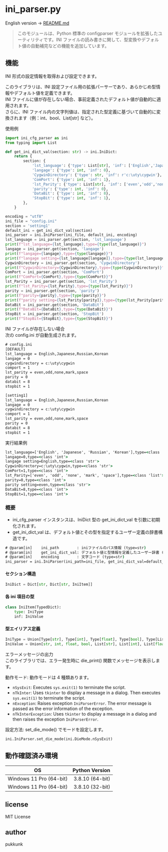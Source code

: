 # ini_parser.py
English version → [README.md](README.md)

> このモジュールは、Python 標準の configparser モジュールを拡張したユーティリティです。INI ファイルの読み書きに関して、型変換やデフォルト値の自動補完などの機能を追加しています。

## 機能
INI 形式の設定情報を取得および設定できます。

このライブラリは、INI 設定ファイル用の拡張パーサーであり、あらかじめ型情報やデフォルト値を定義できます。  
INI ファイルに値が存在しない場合、事前定義されたデフォルト値が自動的に適用されます。  
さらに、INI ファイル内の文字列値は、指定された型定義に基づいて自動的に変換されます（例：int、bool、List[str] など）。

使用例
```python
import ini_cfg_parser as ini
from typing import List

def get_ini_dict_val(section: str) -> ini.IniDict:
    return {
        section: {
            'lst_language': {'type': List[str], 'inf': ['English','Japanese','Russian','Korean']},
            'langage': {'type': int, 'inf': 0},
            'CygwinDirectory': {'type': str, 'inf': r'c:\uty\cygwin'},
            'ComPort': {'type': int, 'inf': 1},
            'lst_Parity': {'type': List[str], 'inf': ['even','odd','none','mark','space']},
            'parity': {'type': int, 'inf': 0},
            'DataBit': {'type': int, 'inf': 8},
            'StopBit': {'type': int, 'inf': 1},
        },
    }

encoding = "utf8"
ini_file = "config.ini"
section = 'setting1'
default_ini = get_ini_dict_val(section)
ini_parser = ini.IniParser(ini_file, default_ini, encoding)
lst_language = ini_parser.get(section, 'lst_language')
print(f"lst_language={lst_language},type={type(lst_language)}")
langage = ini_parser.get(section, 'langage')
print(f"langage={langage},type={type(langage)}")
print(f"langage setting={lst_language[langage]},type={type(lst_language[langage])}")
CygwinDirectory = ini_parser.get(section, 'CygwinDirectory')
print(f"CygwinDirectory={CygwinDirectory},type={type(CygwinDirectory)}")
ComPort = ini_parser.get(section, 'ComPort')
print(f"ComPort={ComPort},type={type(ComPort)}")
lst_Parity = ini_parser.get(section, 'lst_Parity')
print(f"lst_Parity={lst_Parity},type={type(lst_Parity)}")
parity = ini_parser.get(section, 'parity')
print(f"parity={parity},type={type(parity)}")
print(f"parity setting={lst_Parity[parity]},type={type(lst_Parity[parity])}")
DataBit = ini_parser.get(section, 'DataBit')
print(f"DataBit={DataBit},type={type(DataBit)}")
StopBit = ini_parser.get(section, 'StopBit')
print(f"StopBit={StopBit},type={type(StopBit)}")
```
INI ファイルが存在しない場合  
次の config.ini が自動生成されます。
```cmd
# config.ini
[DEFAULT]
lst_language = English,Japanese,Russian,Korean
langage = 0
cygwindirectory = c:\uty\cygwin
comport = 1
lst_parity = even,odd,none,mark,space
parity = 0
databit = 8
stopbit = 1

[setting1]
lst_language = English,Japanese,Russian,Korean
langage = 0
cygwindirectory = c:\uty\cygwin
comport = 1
lst_parity = even,odd,none,mark,space
parity = 0
databit = 8
stopbit = 1
```
実行結果例
```cmd
lst_language=['English', 'Japanese', 'Russian', 'Korean'],type=<class 'list'>
langage=0,type=<class 'int'>
langage setting=English,type=<class 'str'>
CygwinDirectory=c:\uty\cygwin,type=<class 'str'>
ComPort=1,type=<class 'int'>
lst_Parity=['even', 'odd', 'none', 'mark', 'space'],type=<class 'list'>
parity=0,type=<class 'int'>
parity setting=even,type=<class 'str'>
DataBit=8,type=<class 'int'>
StopBit=1,type=<class 'int'>
```

### 概要
- ini_cfg_parser インスタンスは、IniDict 型の get_ini_dict_val を引数に初期化されます。
- get_ini_dict_val は、デフォルト値とその型を指定するユーザー定義の辞書構造です。

```cmd
# @param[in]    ini_path        : iniファイルのパス情報 (type=str)
# @param[in]    get_ini_dict_val: デフォルト値と型情報を定義したユーザー辞書 (type=IniDict)
# @param[in]    encoding        : 文字コード (type=str)
ini_parser = ini.IniParser(ini_path=ini_file, get_ini_dict_val=default_ini, encoding=encoding)
```

#### セクション構造
```python
IniDict = Dict[str, Dict[str, IniItem]]
```

#### 各 ini 項目の型
```python
class IniItem(TypedDict):
    type: IniType
    inf: IniValue
```

#### 型エイリアス定義
```python
IniType = Union[Type[str], Type[int], Type[float], Type[bool], Type[List[str]], Type[List[int]], Type[List[float]], Type[List[bool]]]
IniValue = Union[str, int, float, bool, List[str], List[int], List[float], List[bool]]
```

エラーメッセージの出力  
このライブラリでは、エラー発生時に die_print() 関数でメッセージを表示します。

動作モード: 動作モードは 4 種類あります。

- `nSysExit`: Executes `sys.exit(1)` to terminate the script.
- `nTkInter`: Uses `tkinter` to display a message in a dialog. Then executes `sys.exit(1)` to terminate the script.
- `nException`: Raises exception `IniParserError`. The error message is passed as the error information of the exception.
- `nTkInterException`: Uses `tkinter` to display a message in a dialog and then raises the exception `IniParserError`.

設定方法:
set_die_mode() でモードを設定します。


```python
ini.IniParser.set_die_mode(ini.DieMode.nSysExit)
```

## 動作確認済み環境

| OS                    | Python Version   |
|----------------------|-----------------:|
| Windows 11 Pro (64-bit) | 3.8.10 (64-bit) |
| Windows 11 Pro (64-bit) | 3.8.10 (32-bit) |

## license
MIT License

## author
pukkunk
